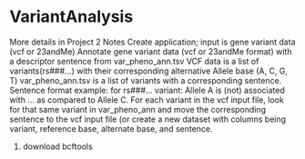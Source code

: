 # VariantAnalysis
More details in Project 2 Notes
Create application; input is gene variant data (vcf or 23andMe)
Annotate gene variant data (vcf or 23andMe format) with a descriptor sentence from var_pheno_ann.tsv
VCF data is a list of variants(rs###...) with their corresponding alternative Allele base (A, C, G, T)
var_pheno_ann.tsv is a list of variants with a corresponding sentence.
Sentence format example: for rs###... variant: Allele A is (not) associated with ... as compared to Allele C.
For each variant in the vcf input file, look for that same variant in var_pheno_ann and move the corresponding sentence to the vcf input file (or create a new dataset with columns being variant, reference base, alternate base, and sentence.

1. download bcftools
